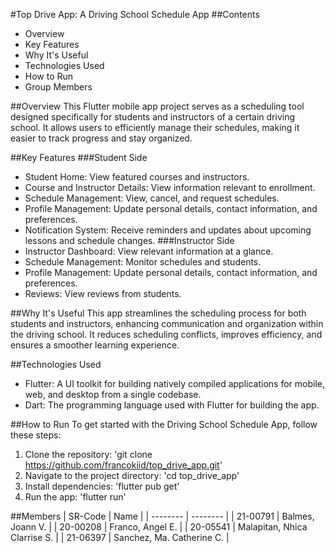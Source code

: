 #Top Drive App: A Driving School Schedule App
##Contents
- Overview
- Key Features
- Why It's Useful
- Technologies Used
- How to Run
- Group Members
  
##Overview
This Flutter mobile app project serves as a scheduling tool designed specifically for students and instructors of a certain driving school. It allows users to efficiently manage their schedules, making it easier to track progress and stay organized.

##Key Features
###Student Side
- Student Home: View featured courses and instructors.
- Course and Instructor Details: View information relevant to enrollment.
- Schedule Management: View, cancel, and request schedules.
- Profile Management: Update personal details, contact information, and preferences.
- Notification System: Receive reminders and updates about upcoming lessons and schedule changes.
###Instructor Side
- Instructor Dashboard: View relevant information at a glance.
- Schedule Management: Monitor schedules and students.
- Profile Management: Update personal details, contact information, and preferences.
- Reviews: View reviews from students.

##Why It's Useful
This app streamlines the scheduling process for both students and instructors, enhancing communication and organization within the driving school. It reduces scheduling conflicts, improves efficiency, and ensures a smoother learning experience.

##Technologies Used
- Flutter: A UI toolkit for building natively compiled applications for mobile, web, and desktop from a single codebase.
- Dart: The programming language used with Flutter for building the app.

##How to Run
To get started with the Driving School Schedule App, follow these steps:
1. Clone the repository: 'git clone https://github.com/francokiid/top_drive_app.git'
2. Navigate to the project directory: 'cd top_drive_app'
3. Install dependencies: 'flutter pub get'
4. Run the app: 'flutter run'

##Members
|  SR-Code | Name |
| -------- | -------- |
| 21-00791 | Balmes, Joann V. |
| 20-00208 | Franco, Angel E. |
| 20-05541 | Malapitan, Nhica Clarrise S. |
| 21-06397 | Sanchez, Ma. Catherine C. |

